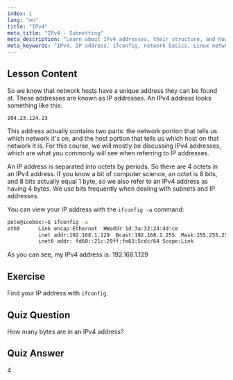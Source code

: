 ```yaml
---
index: 1
lang: "en"
title: "IPv4"
meta_title: "IPv4 - Subnetting"
meta_description: "Learn about IPv4 addresses, their structure, and how to find your IP using ifconfig. Understand network basics for Linux beginners."
meta_keywords: "IPv4, IP address, ifconfig, network basics, Linux networking, beginner, tutorial, guide"
---
```


## Lesson Content

So we know that network hosts have a unique address they can be found at. These addresses are known as IP addresses. An IPv4 address looks something like this:

```
204.23.124.23
```

This address actually contains two parts: the network portion that tells us which network it's on, and the host portion that tells us which host on that network it is. For this course, we will mostly be discussing IPv4 addresses, which are what you commonly will see when referring to IP addresses.

An IP address is separated into octets by periods. So there are 4 octets in an IPv4 address. If you know a bit of computer science, an octet is 8 bits, and 8 bits actually equal 1 byte, so we also refer to an IPv4 address as having 4 bytes. We use bits frequently when dealing with subnets and IP addresses.

You can view your IP address with the `ifconfig -a` command:

```bash
pete@icebox:~$ ifconfig -a
eth0      Link encap:Ethernet  HWaddr 1d:3a:32:24:4d:ce
          inet addr:192.168.1.129  Bcast:192.168.1.255  Mask:255.255.255.0
          inet6 addr: fd60::21c:29ff:fe63:5cdc/64 Scope:Link
```

As you can see, my IPv4 address is: 192.168.1.129

## Exercise

Find your IP address with `ifconfig`.

## Quiz Question

How many bytes are in an IPv4 address?

## Quiz Answer

4
